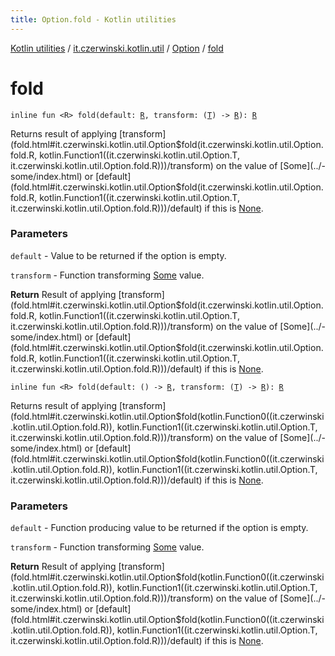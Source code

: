 ```yaml
---
title: Option.fold - Kotlin utilities
---
```


[Kotlin utilities](../../index.html) / [it.czerwinski.kotlin.util](../index.html) / [Option](index.html) / [fold](./fold.html)

# fold

`inline fun <R> fold(default: `[`R`](fold.html#R)`, transform: (`[`T`](index.html#T)`) -> `[`R`](fold.html#R)`): `[`R`](fold.html#R)

Returns result of applying [transform](fold.html#it.czerwinski.kotlin.util.Option$fold(it.czerwinski.kotlin.util.Option.fold.R, kotlin.Function1((it.czerwinski.kotlin.util.Option.T, it.czerwinski.kotlin.util.Option.fold.R)))/transform) on the value of [Some](../-some/index.html) or [default](fold.html#it.czerwinski.kotlin.util.Option$fold(it.czerwinski.kotlin.util.Option.fold.R, kotlin.Function1((it.czerwinski.kotlin.util.Option.T, it.czerwinski.kotlin.util.Option.fold.R)))/default) if this is [None](../-none/index.html).

### Parameters

`default` - Value to be returned if the option is empty.

`transform` - Function transforming [Some](../-some/index.html) value.

**Return**
Result of applying [transform](fold.html#it.czerwinski.kotlin.util.Option$fold(it.czerwinski.kotlin.util.Option.fold.R, kotlin.Function1((it.czerwinski.kotlin.util.Option.T, it.czerwinski.kotlin.util.Option.fold.R)))/transform) on the value of [Some](../-some/index.html) or [default](fold.html#it.czerwinski.kotlin.util.Option$fold(it.czerwinski.kotlin.util.Option.fold.R, kotlin.Function1((it.czerwinski.kotlin.util.Option.T, it.czerwinski.kotlin.util.Option.fold.R)))/default) if this is [None](../-none/index.html).

`inline fun <R> fold(default: () -> `[`R`](fold.html#R)`, transform: (`[`T`](index.html#T)`) -> `[`R`](fold.html#R)`): `[`R`](fold.html#R)

Returns result of applying [transform](fold.html#it.czerwinski.kotlin.util.Option$fold(kotlin.Function0((it.czerwinski.kotlin.util.Option.fold.R)), kotlin.Function1((it.czerwinski.kotlin.util.Option.T, it.czerwinski.kotlin.util.Option.fold.R)))/transform) on the value of [Some](../-some/index.html) or [default](fold.html#it.czerwinski.kotlin.util.Option$fold(kotlin.Function0((it.czerwinski.kotlin.util.Option.fold.R)), kotlin.Function1((it.czerwinski.kotlin.util.Option.T, it.czerwinski.kotlin.util.Option.fold.R)))/default) if this is [None](../-none/index.html).

### Parameters

`default` - Function producing value to be returned if the option is empty.

`transform` - Function transforming [Some](../-some/index.html) value.

**Return**
Result of applying [transform](fold.html#it.czerwinski.kotlin.util.Option$fold(kotlin.Function0((it.czerwinski.kotlin.util.Option.fold.R)), kotlin.Function1((it.czerwinski.kotlin.util.Option.T, it.czerwinski.kotlin.util.Option.fold.R)))/transform) on the value of [Some](../-some/index.html) or [default](fold.html#it.czerwinski.kotlin.util.Option$fold(kotlin.Function0((it.czerwinski.kotlin.util.Option.fold.R)), kotlin.Function1((it.czerwinski.kotlin.util.Option.T, it.czerwinski.kotlin.util.Option.fold.R)))/default) if this is [None](../-none/index.html).


